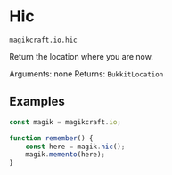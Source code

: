 # Hic

`magikcraft.io.hic`

Return the location where you are now.

Arguments: none
Returns: `BukkitLocation`

## Examples

```javascript
const magik = magikcraft.io;

function remember() {
    const here = magik.hic();
    magik.memento(here);
}
```